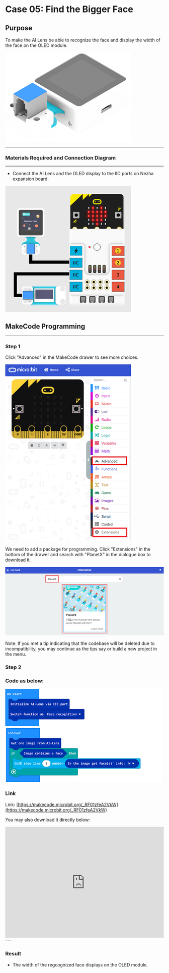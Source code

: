 # Case 05: Find the Bigger Face

## Purpose
To make the AI Lens be able to recognize the face and display the width of the face on the OLED module. 

![](./images/05035_01.png)


---

### Materials Required and Connection Diagram
---

- Connect the AI Lens and the OLED display to the IIC ports on Nezha expansion board.


![](./images/05035_05_03.png)



## MakeCode Programming 

---

### Step 1

Click "Advanced" in the MakeCode drawer to see more choices.

![](./images/05001_04.png)

We need to add a package for programming. Click "Extensions" in the bottom of the drawer and search with "PlanetX" in the dialogue box to download it. 

![](./images/05001_05.png)

Note: If you met a tip indicating that the codebase will be deleted due to incompatibility, you may continue as the tips say or build a new project in the menu. 

### Step 2

### Code as below:

![](./images/05035_05_06.png)


### Link
Link: [https://makecode.microbit.org/_RF01zfeA2VkW](https://makecode.microbit.org/_RF01zfeA2VkW)

You may also download it directly below:

<div style="position:relative;height:0;padding-bottom:70%;overflow:hidden;"><iframe style="position:absolute;top:0;left:0;width:100%;height:100%;" src="https://makecode.microbit.org/#pub:_RF01zfeA2VkW" frameborder="0" sandbox="allow-popups allow-forms allow-scripts allow-same-origin"></iframe></div>  
---

### Result
- The width of the regcognized face displays on the OLED module.

